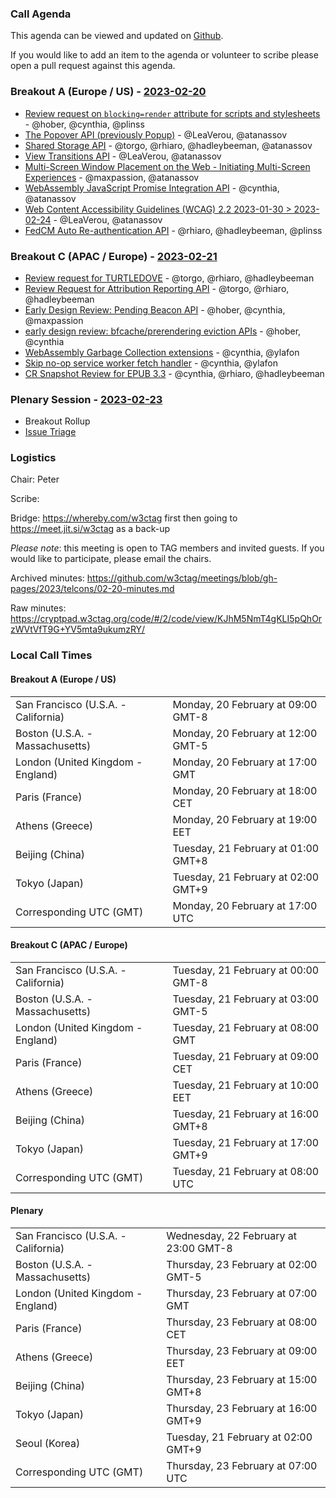 ### Call Agenda

This agenda can be viewed and updated on [Github](https://github.com/w3ctag/meetings/blob/gh-pages/2023/telcons/02-20-agenda.md).

If you would like to add an item to the agenda or volunteer to scribe please open a pull request against this agenda.

### Breakout A (Europe / US) - [2023-02-20](https://www.timeanddate.com/worldclock/converter.html?iso=20230220T170000&p1=224&p2=43&p3=136&p4=195&p5=26&p6=33&p7=248&p8=235)

* [Review request on `blocking=render` attribute for scripts and stylesheets](https://github.com/w3ctag/design-reviews/issues/727) - @hober, @cynthia, @plinss
* [The Popover API (previously Popup)](https://github.com/w3ctag/design-reviews/issues/743) - @LeaVerou, @atanassov
* [Shared Storage API](https://github.com/w3ctag/design-reviews/issues/747) - @torgo, @rhiaro, @hadleybeeman, @atanassov
* [View Transitions API](https://github.com/w3ctag/design-reviews/issues/748) - @LeaVerou, @atanassov
* [Multi-Screen Window Placement on the Web - Initiating Multi-Screen Experiences](https://github.com/w3ctag/design-reviews/issues/767) - @maxpassion, @atanassov
* [WebAssembly JavaScript Promise Integration API](https://github.com/w3ctag/design-reviews/issues/809) - @cynthia, @atanassov
* [Web Content Accessibility Guidelines (WCAG) 2.2 2023-01-30 > 2023-02-24](https://github.com/w3ctag/design-reviews/issues/811) - @LeaVerou, @atanassov
* [FedCM Auto Re-authentication API](https://github.com/w3ctag/design-reviews/issues/813) - @rhiaro, @hadleybeeman, @plinss

### Breakout C (APAC / Europe) - [2023-02-21](https://www.timeanddate.com/worldclock/converter.html?iso=20230221T080000&p1=224&p2=43&p3=136&p4=195&p5=26&p6=33&p7=248&p8=235)

* [Review request for TURTLEDOVE](https://github.com/w3ctag/design-reviews/issues/723) - @torgo, @rhiaro, @hadleybeeman
* [Review Request for Attribution Reporting API](https://github.com/w3ctag/design-reviews/issues/724) - @torgo, @rhiaro, @hadleybeeman
* [Early Design Review: Pending Beacon API](https://github.com/w3ctag/design-reviews/issues/776) - @hober, @cynthia, @maxpassion
* [early design review: bfcache/prerendering eviction APIs](https://github.com/w3ctag/design-reviews/issues/786) - @hober, @cynthia
* [WebAssembly Garbage Collection extensions](https://github.com/w3ctag/design-reviews/issues/814) - @cynthia, @ylafon
* [Skip no-op service worker fetch handler](https://github.com/w3ctag/design-reviews/issues/815) - @cynthia, @ylafon
* [CR Snapshot Review for EPUB 3.3](https://github.com/w3ctag/design-reviews/issues/816) - @cynthia, @rhiaro, @hadleybeeman

### Plenary Session - [2023-02-23](https://www.timeanddate.com/worldclock/converter.html?iso=20230223T070000&p1=224&p2=43&p3=136&p4=195&p5=26&p6=33&p7=248&p8=235)

* Breakout Rollup
* [Issue Triage](https://github.com/w3ctag/design-reviews/issues?q=is%3Aissue+is%3Aopen+label%3A%22Progress%3A+untriaged%22)

### Logistics

Chair: Peter

Scribe:

Bridge: https://whereby.com/w3ctag first then going to https://meet.jit.si/w3ctag as a back-up

*Please note*: this meeting is open to TAG members and invited guests. If you would like to participate, please email the chairs.

Archived minutes: https://github.com/w3ctag/meetings/blob/gh-pages/2023/telcons/02-20-minutes.md

Raw minutes: https://cryptpad.w3ctag.org/code/#/2/code/view/KJhM5NmT4gKLI5pQhOrzWVtVfT9G+YV5mta9ukumzRY/


### Local Call Times

#### Breakout A (Europe / US)

<table>
<tr><td> San Francisco (U.S.A. - California) <td> Monday, 20 February at 09:00 GMT-8</td></tr>
<tr><td> Boston (U.S.A. - Massachusetts) <td> Monday, 20 February at 12:00 GMT-5</td></tr>
<tr><td> London (United Kingdom - England) <td> Monday, 20 February at 17:00 GMT</td></tr>
<tr><td> Paris (France) <td> Monday, 20 February at 18:00 CET</td></tr>
<tr><td> Athens (Greece) <td> Monday, 20 February at 19:00 EET</td></tr>
<tr><td> Beijing (China) <td> Tuesday, 21 February at 01:00 GMT+8</td></tr>
<tr><td> Tokyo (Japan) <td> Tuesday, 21 February at 02:00 GMT+9</td></tr>
<tr><td> Corresponding UTC (GMT) <td> Monday, 20 February at 17:00 UTC</td></tr>
</table>

#### Breakout C (APAC / Europe)

<table>
<tr><td> San Francisco (U.S.A. - California) <td> Tuesday, 21 February at 00:00 GMT-8</td></tr>
<tr><td> Boston (U.S.A. - Massachusetts) <td> Tuesday, 21 February at 03:00 GMT-5</td></tr>
<tr><td> London (United Kingdom - England) <td> Tuesday, 21 February at 08:00 GMT</td></tr>
<tr><td> Paris (France) <td> Tuesday, 21 February at 09:00 CET</td></tr>
<tr><td> Athens (Greece) <td> Tuesday, 21 February at 10:00 EET</td></tr>
<tr><td> Beijing (China) <td> Tuesday, 21 February at 16:00 GMT+8</td></tr>
<tr><td> Tokyo (Japan) <td> Tuesday, 21 February at 17:00 GMT+9</td></tr>
<tr><td> Corresponding UTC (GMT) <td> Tuesday, 21 February at 08:00 UTC</td></tr>
</table>

#### Plenary

<table>
<tr><td> San Francisco (U.S.A. - California) <td> Wednesday, 22 February at 23:00 GMT-8</td></tr>
<tr><td> Boston (U.S.A. - Massachusetts) <td> Thursday, 23 February at 02:00 GMT-5</td></tr>
<tr><td> London (United Kingdom - England) <td> Thursday, 23 February at 07:00 GMT</td></tr>
<tr><td> Paris (France) <td> Thursday, 23 February at 08:00 CET</td></tr>
<tr><td> Athens (Greece) <td> Thursday, 23 February at 09:00 EET</td></tr>
<tr><td> Beijing (China) <td> Thursday, 23 February at 15:00 GMT+8</td></tr>
<tr><td> Tokyo (Japan) <td> Thursday, 23 February at 16:00 GMT+9</td></tr>
<tr><td> Seoul (Korea) <td> Tuesday, 21 February at 02:00 GMT+9</td></tr>
<tr><td> Corresponding UTC (GMT) <td> Thursday, 23 February at 07:00 UTC</td></tr>
</table>
